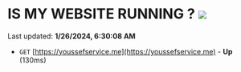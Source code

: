 # IS MY WEBSITE RUNNING ? [![](https://img.shields.io/static/v1?label=Sponsor&message=%E2%9D%A4&logo=GitHub&color=%23fe8e86)](https://github.com/sponsors/<username>)

Last updated: **1/26/2024, 6:30:08 AM**

- `GET` [https://youssefservice.me](https://youssefservice.me) - **Up** (130ms)
